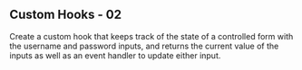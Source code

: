 ## Custom Hooks - 02

Create a custom hook that keeps track of the state of a controlled form with the username and password inputs, and returns the current value of the inputs as well as an event handler to update either input.
